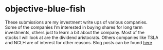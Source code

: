 # objective-blue-fish

These submissions are my investment write ups of various companies.  Some of the companies I’m interested in buying shares for long term investments, others just to learn a bit about the company.  Most of the stocks I will look at are the dividend aristocrats.  Others companies like TSLA and NCLH are of interest for other reasons. Blog posts can be found [here](https://objective-blue-fish.blogspot.com/)
